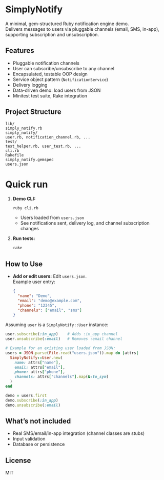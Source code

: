 # SimplyNotify
A minimal, gem-structured Ruby notification engine demo.  
Delivers messages to users via pluggable channels (email, SMS, in-app), supporting subscription and unsubscription.

## Features
- Pluggable notification channels
- User can subscribe/unsubscribe to any channel
- Encapsulated, testable OOP design
- Service object pattern (`NotificationService`)
- Delivery logging
- Data-driven demo: load users from JSON
- Minitest test suite, Rake integration

## Project Structure
```
lib/
simply_notify.rb
simply_notify/
user.rb, notification_channel.rb, ...
test/
test_helper.rb, user_test.rb, ...
cli.rb
Rakefile
simply_notify.gemspec
users.json
```

# Quick run
1. **Demo CLI:**
    ```sh
    ruby cli.rb
    ```
    - Users loaded from `users.json`
    - See notifications sent, delivery log, and channel subscription changes

2. **Run tests:**
    ```sh
    rake
    ```
   
## How to Use
- **Add or edit users:** Edit `users.json`.  
  Example user entry:
  ```json
  {
    "name": "Demo",
    "email": "demo@example.com",
    "phone": "12345",
    "channels": ["email", "sms"]
  }

Assuming `user` is a `SimplyNotify::User` instance:
```ruby
user.subscribe(:in_app)    # Adds :in_app channel
user.unsubscribe(:email)   # Removes :email channel

# Example for an existing user loaded from JSON:
users = JSON.parse(File.read("users.json")).map do |attrs|
  SimplyNotify::User.new(
    name: attrs["name"],
    email: attrs["email"],
    phone: attrs["phone"],
    channels: attrs["channels"].map(&:to_sym)
  )
end

demo = users.first
demo.subscribe(:in_app)
demo.unsubscribe(:email)
```
## What’s not included
- Real SMS/email/in-app integration (channel classes are stubs)
- Input validation
- Database or persistence

## License
MIT

